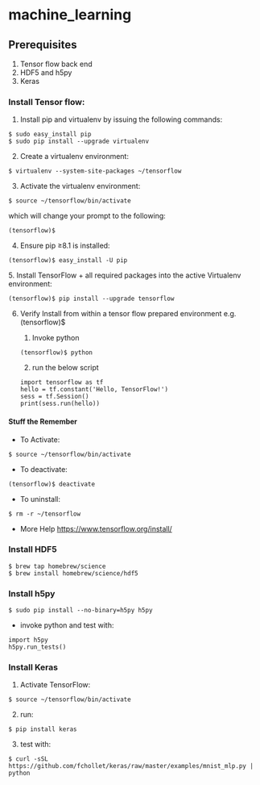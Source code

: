 # machine_learning
## Prerequisites 
1. Tensor flow back end
2. HDF5 and h5py
3. Keras
### Install Tensor flow:
1. Install pip and virtualenv by issuing the following commands:
```
$ sudo easy_install pip 
$ sudo pip install --upgrade virtualenv 
```

2. Create a virtualenv environment:
```
$ virtualenv --system-site-packages ~/tensorflow
```

3. Activate the virtualenv environment:
```
$ source ~/tensorflow/bin/activate
```
which will change your prompt to the following:
```
(tensorflow)$ 
```

4. Ensure pip ≥8.1 is installed:
```
(tensorflow)$ easy_install -U pip
```

5. Install TensorFlow + all required packages  into the active Virtualenv environment:
```
(tensorflow)$ pip install --upgrade tensorflow
```

6. Verify Install from within a tensor flow prepared environment e.g. (tensorflow)$
  
    1. Invoke python
    ```
    (tensorflow)$ python
    ```

    2. run the below script
    ```
    import tensorflow as tf
    hello = tf.constant('Hello, TensorFlow!')
    sess = tf.Session()
    print(sess.run(hello))
    ```
    
#### Stuff the Remember
- To Activate:
```
$ source ~/tensorflow/bin/activate
```
- To deactivate: 
```
(tensorflow)$ deactivate
```
- To uninstall:
```
$ rm -r ~/tensorflow 
```
- More Help https://www.tensorflow.org/install/


### Install HDF5
```
$ brew tap homebrew/science
$ brew install homebrew/science/hdf5
```

### Install h5py
```
$ sudo pip install --no-binary=h5py h5py
```
- invoke python and test with:
``` 
import h5py
h5py.run_tests()
```


### Install Keras
1. Activate TensorFlow: 
```
$ source ~/tensorflow/bin/activate
```
2. run:
```
$ pip install keras
```
3. test with:
```
$ curl -sSL https://github.com/fchollet/keras/raw/master/examples/mnist_mlp.py | python
```
